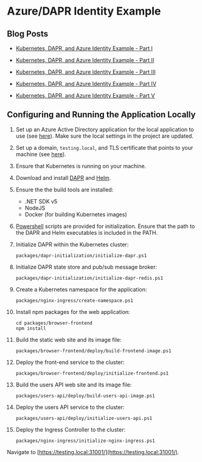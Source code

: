 # Azure/DAPR Identity Example

## Blog Posts

- [Kubernetes, DAPR, and Azure Identity Example - Part I](https://dfbaskin.com/posts/k8s-dapr-azure-identity-part-i)

- [Kubernetes, DAPR, and Azure Identity Example - Part II](https://dfbaskin.com/posts/k8s-dapr-azure-identity-part-ii)

- [Kubernetes, DAPR, and Azure Identity Example - Part III](https://dfbaskin.com/posts/k8s-dapr-azure-identity-part-iii)

- [Kubernetes, DAPR, and Azure Identity Example - Part IV](https://dfbaskin.com/posts/k8s-dapr-azure-identity-part-iv)

- [Kubernetes, DAPR, and Azure Identity Example - Part V](https://dfbaskin.com/posts/k8s-dapr-azure-identity-part-v)

## Configuring and Running the Application Locally

1.  Set up an Azure Active Directory application for the local application to use (see [here](https://dfbaskin.com/posts/k8s-dapr-azure-identity-part-iii)). Make sure the local settings in the project are updated.

1.  Set up a domain, `testing.local`, and TLS certificate that points to your machine (see [here](https://dfbaskin.com/posts/k8s-dapr-azure-identity-part-i)).

1.  Ensure that Kubernetes is running on your machine.

1.  Download and install [DAPR](https://docs.dapr.io/getting-started/install-dapr-cli/) and [Helm](https://helm.sh/docs/intro/install/).

1.  Ensure the the build tools are installed:

    - .NET SDK v5
    - NodeJS
    - Docker (for building Kubernetes images)

1.  [Powershell](https://docs.microsoft.com/en-us/powershell/scripting/install/installing-powershell?view=powershell-7.1) scripts are provided for initialization. Ensure that the path to the DAPR and Helm executables is included in the PATH.

1.  Initialize DAPR within the Kubernetes cluster:

    ```
    packages/dapr-initialization/initialize-dapr.ps1
    ```

1.  Initialize DAPR state store and pub/sub message broker:

    ```
    packages/dapr-initialization/initialize-dapr-redis.ps1
    ```

1.  Create a Kubernetes namespace for the application:

    ```
    packages/nginx-ingress/create-namespace.ps1
    ```

1.  Install npm packages for the web application:

    ```
    cd packages/browser-frontend
    npm install
    ```

1.  Build the static web site and its image file:

    ```
    packages/browser-frontend/deploy/build-frontend-image.ps1
    ```

1.  Deploy the front-end service to the cluster:

    ```
    packages/browser-frontend/deploy/initialize-frontend.ps1
    ```

1.  Build the users API web site and its image file:

    ```
    packages/users-api/deploy/build-users-api-image.ps1
    ```

1.  Deploy the users API service to the cluster:

    ```
    packages/users-api/deploy/initialize-users-api.ps1
    ```

1.  Deploy the Ingress Controller to the cluster:

    ```
    packages/nginx-ingress/initialize-nginx-ingress.ps1
    ```

Navigate to [https://testing.local:31001/](https://testing.local:31001/).
